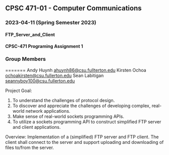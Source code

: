 ## CPSC 471-01 - Computer Communications
### 2023-04-11 (Spring Semester 2023)
#### FTP_Server_and_Client
#### CPSC-471 Programing Assignment 1

### Group Members
=======
Andy Huynh ahuynh86@csu.fullterton.edu
Kirsten Ochoa ochoakirsten@csu.fullerton.edu
Sean Labitigan seannyboy100@csu.fullerton.edu

Project Goal:
  1) To understand the challenges of protocol design.
  2) To discover and appreciate the challenges of developing complex, real-world network applications.
  3) Make sense of real-world sockets programming APIs.
  4) To utilize a sockets programming API to construct simplified FTP server and client applications.

Overview:
  Implementation of a (simplified) FTP server and FTP client. The client shall connect to the server and support uploading and   downloading of files to/from the server.
